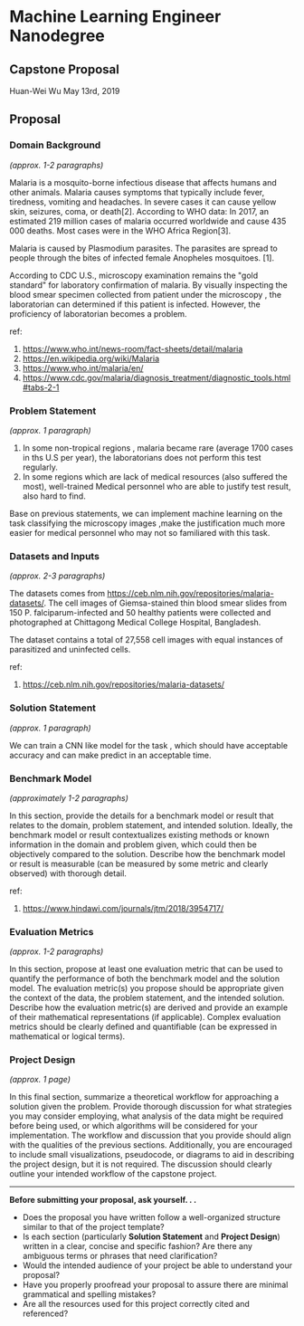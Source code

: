 # Machine Learning Engineer Nanodegree

## Capstone Proposal

Huan-Wei Wu
May 13rd, 2019

## Proposal

### Domain Background

*(approx. 1-2 paragraphs)*

Malaria is a mosquito-borne infectious disease that affects humans and other animals. Malaria causes symptoms that typically include fever, tiredness, vomiting and headaches. In severe cases it can cause yellow skin, seizures, coma, or death[2]. According to WHO data: In 2017, an estimated 219 million cases of malaria occurred worldwide and cause 435 000 deaths. Most cases were in the WHO Africa Region[3].

Malaria is caused by Plasmodium parasites. The parasites are spread to people through the bites of infected female Anopheles mosquitoes. [1]. 

According to CDC U.S., microscopy examination remains the "gold standard" for laboratory confirmation of malaria. By visually inspecting the blood smear specimen collected from patient under the microscopy , the laboratorian can determined if this patient is infected. However, the proficiency of laboratorian becomes a problem.

 

ref:  

1. <https://www.who.int/news-room/fact-sheets/detail/malaria>
2. <https://en.wikipedia.org/wiki/Malaria>
3. <https://www.who.int/malaria/en/>
4. <https://www.cdc.gov/malaria/diagnosis_treatment/diagnostic_tools.html#tabs-2-1>

### Problem Statement

*(approx. 1 paragraph)*

1. In  some non-tropical regions , malaria became rare (average 1700 cases in ths U.S per year), the laboratorians does not perform this test regularly.
2. In some regions which are lack of medical resources (also suffered the most), well-trained Medical personnel who are able to justify test result, also hard to find.

Base on previous statements, we can implement machine learning on the task classifying the microscopy images ,make the justification much more easier for medical personnel who may not so familiared with this task. 

### Datasets and Inputs

*(approx. 2-3 paragraphs)*

The datasets comes from <https://ceb.nlm.nih.gov/repositories/malaria-datasets/>. The cell images of Giemsa-stained thin blood smear slides from 150 P. falciparum-infected and 50 healthy patients were collected and photographed at Chittagong Medical College Hospital, Bangladesh.

The dataset contains a total of 27,558 cell images with equal instances of parasitized and uninfected cells.

ref:

1. <https://ceb.nlm.nih.gov/repositories/malaria-datasets/>

### Solution Statement

*(approx. 1 paragraph)*

We can train a CNN like model for the task , which should have acceptable accuracy and can make predict in an acceptable time.

### Benchmark Model

*(approximately 1-2 paragraphs)*

In this section, provide the details for a benchmark model or result that relates to the domain, problem statement, and intended solution. Ideally, the benchmark model or result contextualizes existing methods or known information in the domain and problem given, which could then be objectively compared to the solution. Describe how the benchmark model or result is measurable (can be measured by some metric and clearly observed) with thorough detail.

ref:

1. <https://www.hindawi.com/journals/jtm/2018/3954717/>



### Evaluation Metrics

*(approx. 1-2 paragraphs)*

In this section, propose at least one evaluation metric that can be used to quantify the performance of both the benchmark model and the solution model. The evaluation metric(s) you propose should be appropriate given the context of the data, the problem statement, and the intended solution. Describe how the evaluation metric(s) are derived and provide an example of their mathematical representations (if applicable). Complex evaluation metrics should be clearly defined and quantifiable (can be expressed in mathematical or logical terms).

### Project Design

*(approx. 1 page)*

In this final section, summarize a theoretical workflow for approaching a solution given the problem. Provide thorough discussion for what strategies you may consider employing, what analysis of the data might be required before being used, or which algorithms will be considered for your implementation. The workflow and discussion that you provide should align with the qualities of the previous sections. Additionally, you are encouraged to include small visualizations, pseudocode, or diagrams to aid in describing the project design, but it is not required. The discussion should clearly outline your intended workflow of the capstone project.

------

**Before submitting your proposal, ask yourself. . .**

- Does the proposal you have written follow a well-organized structure similar to that of the project template?
- Is each section (particularly **Solution Statement** and **Project Design**) written in a clear, concise and specific fashion? Are there any ambiguous terms or phrases that need clarification?
- Would the intended audience of your project be able to understand your proposal?
- Have you properly proofread your proposal to assure there are minimal grammatical and spelling mistakes?
- Are all the resources used for this project correctly cited and referenced?